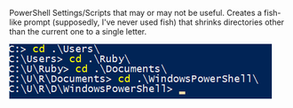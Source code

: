 PowerShell Settings/Scripts that may or may not be useful. Creates a fish-like
prompt (supposedly, I've never used fish) that shrinks directories other than
the current one to a single letter.

![Screenshot of updated PowerShell prompt](https://github.com/breadposter/fish-powershell/blob/main/prompt.png)
